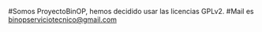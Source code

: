 #Somos ProyectoBinOP, hemos decidido usar las licencias GPLv2.
#Mail es binopserviciotecnico@gmail.com
